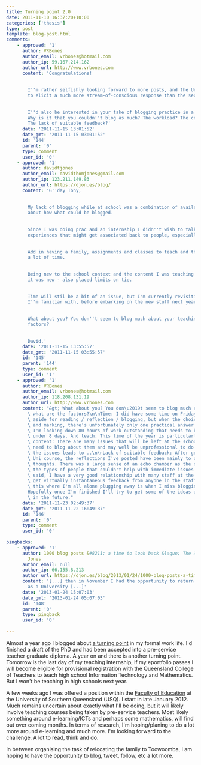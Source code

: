 ```yaml
---
title: Turning point 2.0
date: 2011-11-10 16:37:20+10:00
categories: ['thesis']
type: post
template: blog-post.html
comments:
    - approved: '1'
      author: VRBones
      author_email: vrbones@hotmail.com
      author_ip: 59.167.214.162
      author_url: http://www.vrbones.com
      content: 'Congratulations!
    
    
        I''m rather selfishly looking forward to more posts, and the Uni environment seemed
        to elicit a much more stream-of-conscious response than the secondary school sector.
    
    
        I''d also be interested in your take of blogging practice in a school environment.
        Why is it that you couldn''t blog as much? The workload? The covered content?
        The lack of suitable feedback?'
      date: '2011-11-15 13:01:52'
      date_gmt: '2011-11-15 03:01:52'
      id: '144'
      parent: '0'
      type: comment
      user_id: '0'
    - approved: '1'
      author: davidtjones
      author_email: davidthomjones@gmail.com
      author_ip: 123.211.149.83
      author_url: https://djon.es/blog/
      content: 'G''day Tony,
    
    
        My lack of blogging while at school was a combination of available time and uncertainty
        about how what could be blogged.
    
    
        Since I was doing prac and an internship I didn''t wish to talk too much about
        experiences that might get associated back to people, especially my mentor teachers.
    
    
        Add in having a family, assignments and classes to teach and that doesn''t leave
        a lot of time.
    
    
        Being new to the school context and the content I was teaching - which not difficult
        it was new - also placed limits on tie.
    
    
        Time will stil be a bit of an issue, but I"m currently revisiting a few things
        I''m familiar with, before embarking on the new stuff next year.
    
    
        What about you? You don''t seem to blog much about your teaching, what are the
        factors?
    
    
        David.'
      date: '2011-11-15 13:55:57'
      date_gmt: '2011-11-15 03:55:57'
      id: '145'
      parent: '144'
      type: comment
      user_id: '1'
    - approved: '1'
      author: VRBones
      author_email: vrbones@hotmail.com
      author_ip: 118.208.131.19
      author_url: http://www.vrbones.com
      content: "&gt; What about you? You don\u2019t seem to blog much about your teaching,\
        \ what are the factors?\n\nTime: I did have some time on Fridays that I had set\
        \ aside for reading / reflection / blogging, but when the choice is between reflecting\
        \ and marking, there's unfortunately only one practical answer.  As an example,\
        \ I'm looking down 80 hours of work outstanding that needs to be completed in\
        \ under 8 days. And teach. This time of the year is particularly bad.\n\nCovered\
        \ content: There are many issues that will be left at the school. There is no\
        \ need to blog about them and may well be unprofessional to do so. Generalising\
        \ the issues leads to ..\n\nLack of suitable feedback: After getting out of the\
        \ Uni course, the reflections I've posted have been mainly to organise external\
        \ thoughts. There was a large sense of an echo chamber as the ones blogging were\
        \ the types of people that couldn't help with immediate issues at school. That\
        \ said, I have a very good relationship with many staff at the school, and can\
        \ get virtually instantaneous feedback from anyone in the staffroom. Nights like\
        \ this where I'm all alone plugging away is when I miss blogging the most.\n\n\
        Hopefully once I'm finished I'll try to get some of the ideas down for me to remember\
        \ in the future."
      date: '2011-11-23 02:49:37'
      date_gmt: '2011-11-22 16:49:37'
      id: '146'
      parent: '0'
      type: comment
      user_id: '0'
    
pingbacks:
    - approved: '1'
      author: 1000 blog posts &#8211; a time to look back &laquo; The Weblog of (a) David
        Jones
      author_email: null
      author_ip: 66.155.8.213
      author_url: https://djon.es/blog/2013/01/24/1000-blog-posts-a-time-to-look-back/
      content: '[...] then in November I had the opportunity to return to &#8220;life&#8221;
        as a University [...]'
      date: '2013-01-24 15:07:03'
      date_gmt: '2013-01-24 05:07:03'
      id: '148'
      parent: '0'
      type: pingback
      user_id: '0'
    
---
```

Almost a year ago I blogged about [a turning point](/blog2/2010/11/12/a-turning-point/) in my formal work life. I'd finished a draft of the PhD and had been accepted into a pre-service teacher graduate diploma. A year on and there is another turning point. Tomorrow is the last day of my teaching internship, if my eportfolio passes I will become eligible for provisional registration with the Queensland College of Teachers to teach high school Information Technology and Mathematics. But I won't be teaching in high schools next year.

A few weeks ago I was offered a position within the [Faculty of Education](http://www.usq.edu.au/education) at the University of Southern Queensland (USQ). I start in late January 2012. Much remains uncertain about exactly what I'll be doing, but it will likely involve teaching courses being taken by pre-service teachers. Most likely something around e-learning/ICTs and perhaps some mathematics, will find out over coming months. In terms of research, I'm hoping/planing to do a lot more around e-learning and much more. I'm looking forward to the challenge. A lot to read, think and do.

In between organising the task of relocating the family to Toowoomba, I am hoping to have the opportunity to blog, tweet, follow, etc a lot more.
